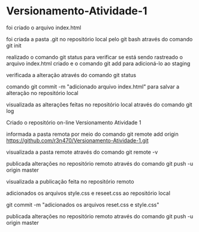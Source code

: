 # Versionamento-Atividade-1
foi criado o arquivo index.html

foi criada a pasta .git no repositório local pelo git bash através do comando git init

realizado o comando git status para verificar se está sendo rastreado o arquivo index.html criado e o comando git add para adicioná-lo ao staging

verificada a alteração através do comando git status

comando git commit -m "adicionado arquivo index.html" para salvar a alteração no repositório local

visualizada as alterações feitas no repositório local através do comando git log

Criado o repositório on-line Versionamento Atividade 1

informada a pasta remota  por meio do comando git remote add origin https://github.com/r3n470/Versionamento-Atividade-1.git

visualizada a pasta remote através do comando git remote -v

publicada alterações no repositório remoto através do comando git push -u origin master

visualizada a publicação feita no repositório remoto

adicionados os arquivos style.css e reseet.css ao repositório local

git commit -m "adicionados os arquivos reset.css e style.css"

publicada alterações no repositório remoto através do comando git push -u origin master
